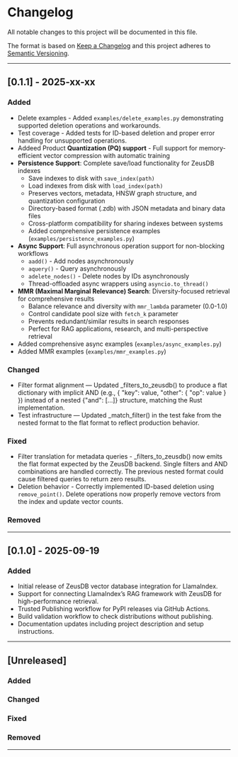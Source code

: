 <!-- markdownlint-disable MD024 -->
# Changelog

All notable changes to this project will be documented in this file.

The format is based on [Keep a Changelog](https://keepachangelog.com/en/1.0.0/)
and this project adheres to [Semantic Versioning](https://semver.org/spec/v2.0.0.html).

---

## [0.1.1] - 2025-xx-xx

### Added

- Delete examples - Added `examples/delete_examples.py` demonstrating supported deletion operations and workarounds.
- Test coverage - Added tests for ID-based deletion and proper error handling for unsupported operations.
- Addeed Product **Quantization (PQ) support** - Full support for memory-efficient vector compression with automatic training
- **Persistence Support**: Complete save/load functionality for ZeusDB indexes
  - Save indexes to disk with `save_index(path)`
  - Load indexes from disk with `load_index(path)`
  - Preserves vectors, metadata, HNSW graph structure, and quantization configuration
  - Directory-based format (.zdb) with JSON metadata and binary data files
  - Cross-platform compatibility for sharing indexes between systems
  - Added comprehensive persistence examples (`examples/persistence_examples.py`)
- **Async Support**: Full asynchronous operation support for non-blocking workflows
  - `aadd()` - Add nodes asynchronously
  - `aquery()` - Query asynchronously  
  - `adelete_nodes()` - Delete nodes by IDs asynchronously
  - Thread-offloaded async wrappers using `asyncio.to_thread()`
- **MMR (Maximal Marginal Relevance) Search**: Diversity-focused retrieval for comprehensive results
  - Balance relevance and diversity with `mmr_lambda` parameter (0.0-1.0)
  - Control candidate pool size with `fetch_k` parameter
  - Prevents redundant/similar results in search responses
  - Perfect for RAG applications, research, and multi-perspective retrieval
- Added comprehensive async examples (`examples/async_examples.py`)
- Added MMR examples (`examples/mmr_examples.py`)

### Changed

- Filter format alignment — Updated _filters_to_zeusdb() to produce a flat dictionary with implicit AND (e.g., { "key": value, "other": { "op": value } }) instead of a nested {"and": [...]} structure, matching the Rust implementation.
- Test infrastructure — Updated _match_filter() in the test fake from the nested format to the flat format to reflect production behavior.

### Fixed

- Filter translation for metadata queries - _filters_to_zeusdb() now emits the flat format expected by the ZeusDB backend. Single filters and AND combinations are handled correctly. The previous nested format could cause filtered queries to return zero results.
- Deletion behavior - Correctly implemented ID-based deletion using `remove_point()`. Delete operations now properly remove vectors from the index and update vector counts.

### Removed
<!-- Add removals/deprecations here -->

---

## [0.1.0] - 2025-09-19

### Added

- Initial release of ZeusDB vector database integration for LlamaIndex.
- Support for connecting LlamaIndex’s RAG framework with ZeusDB for high-performance retrieval.
- Trusted Publishing workflow for PyPI releases via GitHub Actions.
- Build validation workflow to check distributions without publishing.
- Documentation updates including project description and setup instructions.

---

## [Unreleased]

### Added
<!-- Add new features here -->

### Changed
<!-- Add changed behavior here -->

### Fixed
<!-- Add bug fixes here -->

### Removed
<!-- Add removals/deprecations here -->

---

